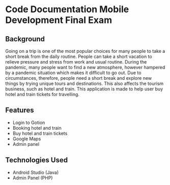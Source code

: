 # Code Documentation Mobile Development Final Exam

## Background
Going on a trip is one of the most popular choices for many people to take a short break from the daily routine. 
People can take a short vacation to relieve pressure and stress from work and usual routine. During the pandemic, many people want to find a new atmosphere, however
hampered by a pandemic situation which makes it difficult to go out. Due to circumstances, therefore, people need a short break and explore new things by trying unique tours and destinations.
This also affects the tourism business, such as hotel and train. This application is made to help user buy hotel and train tickets for travelling.

## Features
- Login to Gotion
- Booking hotel and train
- Buy hotel and train tickets
- Google Maps
- Admin panel

## Technologies Used
- Android Studio (Java)
- Admin Panel (PHP)
